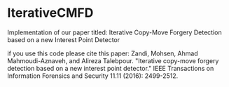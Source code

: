 # IterativeCMFD
Implementation of our paper titled:
	Iterative Copy-Move Forgery Detection based on a new Interest Point Detector

if you use this code please cite this paper:
Zandi, Mohsen, Ahmad Mahmoudi-Aznaveh, and Alireza Talebpour. "Iterative copy-move
 forgery detection based on a new interest point detector." IEEE Transactions on
 Information Forensics and Security 11.11 (2016): 2499-2512.
